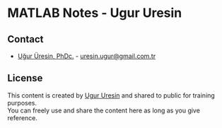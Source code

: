 # MATLAB Notes - Ugur Uresin

## Contact
* [Uğur Üresin, PhDc.](https://github.com/ugururesin) - [uresin.ugur@gmail.com.tr](mailto:uresin.ugur@gmail.com.tr)

## License
This content is created by [Ugur Uresin](mailto:uresin.ugur@gmail.com.tr) and shared to public for training purposes.  
You can freely use and share the content here as long as you give reference.